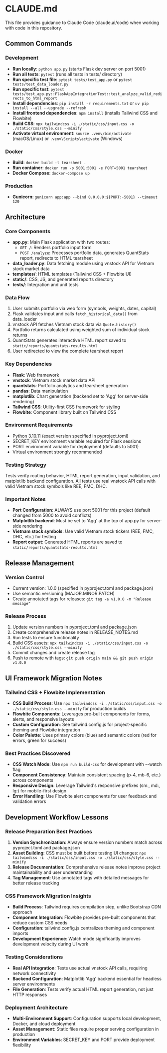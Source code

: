 # CLAUDE.md

This file provides guidance to Claude Code (claude.ai/code) when working with code in this repository.

## Common Commands

### Development
- **Run locally**: `python app.py` (starts Flask dev server on port 5001)
- **Run all tests**: `pytest` (runs all tests in tests/ directory)
- **Run specific test file**: `pytest tests/test_app.py` or `pytest tests/test_data_loader.py`
- **Run specific test**: `pytest tests/test_app.py::FlaskAppIntegrationTest::test_analyze_valid_redirects_to_html_report`
- **Install dependencies**: `pip install -r requirements.txt` or `uv pip install --all --upgrade --refresh`
- **Install frontend dependencies**: `npm install` (installs Tailwind CSS and Flowbite)
- **Build CSS**: `npx tailwindcss -i ./static/css/input.css -o ./static/css/style.css --minify`
- **Activate virtual environment**: `source .venv/bin/activate` (macOS/Linux) or `.venv\Scripts\activate` (Windows)

### Docker
- **Build**: `docker build -t tearsheet .`
- **Run container**: `docker run -p 5001:5001 -e PORT=5001 tearsheet`
- **Docker Compose**: `docker-compose up`

### Production
- **Gunicorn**: `gunicorn app:app --bind 0.0.0.0:${PORT:-5001} --timeout 120`

## Architecture

### Core Components
- **app.py**: Main Flask application with two routes:
  - `GET /`: Renders portfolio input form
  - `POST /analyze`: Processes portfolio data, generates QuantStats report, redirects to HTML tearsheet
- **data_loader.py**: Data fetching module using vnstock API for Vietnam stock market data
- **templates/**: HTML templates (Tailwind CSS + Flowbite UI)
- **static/**: CSS, JS, and generated reports directory
- **tests/**: Integration and unit tests

### Data Flow
1. User submits portfolio via web form (symbols, weights, dates, capital)
2. Flask validates input and calls `fetch_historical_data()` from data_loader
3. vnstock API fetches Vietnam stock data via `Quote.history()`
4. Portfolio returns calculated using weighted sum of individual stock returns
5. QuantStats generates interactive HTML report saved to `static/reports/quantstats-results.html`
6. User redirected to view the complete tearsheet report

### Key Dependencies
- **Flask**: Web framework
- **vnstock**: Vietnam stock market data API
- **quantstats**: Portfolio analytics and tearsheet generation
- **pandas**: Data manipulation
- **matplotlib**: Chart generation (backend set to 'Agg' for server-side rendering)
- **Tailwind CSS**: Utility-first CSS framework for styling
- **Flowbite**: Component library built on Tailwind CSS

### Environment Requirements
- Python 3.10.11 (exact version specified in pyproject.toml)
- SECRET_KEY environment variable required for Flask sessions
- PORT environment variable for deployment (defaults to 5001)
- Virtual environment strongly recommended

### Testing Strategy
Tests verify routing behavior, HTML report generation, input validation, and matplotlib backend configuration. All tests use real vnstock API calls with valid Vietnam stock symbols like REE, FMC, DHC.

### Important Notes
- **Port Configuration**: ALWAYS use port 5001 for this project (default changed from 5000 to avoid conflicts)
- **Matplotlib backend**: Must be set to 'Agg' at the top of app.py for server-side rendering
- **Vietnam stock symbols**: Use valid Vietnam stock tickers (REE, FMC, DHC, etc.) for testing
- **Report output**: Generated HTML reports are saved to `static/reports/quantstats-results.html`

## Release Management

### Version Control
- Current version: 1.0.0 (specified in pyproject.toml and package.json)
- Use semantic versioning (MAJOR.MINOR.PATCH)
- Create annotated tags for releases: `git tag -a v1.0.0 -m "Release message"`

### Release Process
1. Update version numbers in pyproject.toml and package.json
2. Create comprehensive release notes in RELEASE_NOTES.md
3. Run tests to ensure functionality
4. Build CSS assets: `npx tailwindcss -i ./static/css/input.css -o ./static/css/style.css --minify`
5. Commit changes and create release tag
6. Push to remote with tags: `git push origin main && git push origin v1.0.0`

## UI Framework Migration Notes

### Tailwind CSS + Flowbite Implementation
- **CSS Build Process**: Use `npx tailwindcss -i ./static/css/input.css -o ./static/css/style.css --minify` for production builds
- **Flowbite Components**: Leverages pre-built components for forms, alerts, and responsive layouts
- **Custom Configuration**: See tailwind.config.js for project-specific theming and Flowbite integration
- **Color Palette**: Uses primary colors (blue) and semantic colors (red for errors, green for success)

### Best Practices Discovered
- **CSS Watch Mode**: Use `npm run build-css` for development with --watch flag
- **Component Consistency**: Maintain consistent spacing (p-4, mb-6, etc.) across components
- **Responsive Design**: Leverage Tailwind's responsive prefixes (sm:, md:, lg:) for mobile-first design
- **Error Handling**: Use Flowbite alert components for user feedback and validation errors

## Development Workflow Lessons

### Release Preparation Best Practices
1. **Version Synchronization**: Always ensure version numbers match across pyproject.toml and package.json
2. **Asset Building**: CSS must be built before testing UI changes: `npx tailwindcss -i ./static/css/input.css -o ./static/css/style.css --minify`
3. **Release Documentation**: Comprehensive release notes improve project maintainability and user understanding
4. **Tag Management**: Use annotated tags with detailed messages for better release tracking

### CSS Framework Migration Insights
- **Build Process**: Tailwind requires compilation step, unlike Bootstrap CDN approach
- **Component Integration**: Flowbite provides pre-built components that reduce custom CSS needs
- **Configuration**: tailwind.config.js centralizes theming and component imports
- **Development Experience**: Watch mode significantly improves development velocity during UI work

### Testing Considerations
- **Real API Integration**: Tests use actual vnstock API calls, requiring network connectivity
- **Backend Configuration**: Matplotlib 'Agg' backend essential for headless server environments
- **File Generation**: Tests verify actual HTML report generation, not just HTTP responses

### Deployment Architecture
- **Multi-Environment Support**: Configuration supports local development, Docker, and cloud deployment
- **Asset Management**: Static files require proper serving configuration in production
- **Environment Variables**: SECRET_KEY and PORT provide deployment flexibility